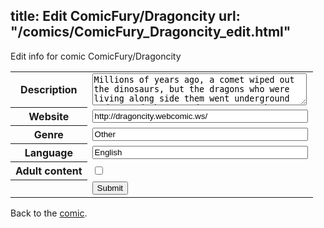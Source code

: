 title: Edit ComicFury/Dragoncity
url: "/comics/ComicFury_Dragoncity_edit.html"
---
Edit info for comic ComicFury/Dragoncity

<form name="comic" action="http://gaepostmail.appspot.com/comic/" method="post">
<table class="comicinfo">
<tr>
<th>Description</th><td><textarea name="description" cols="40" rows="3">Millions of years ago, a comet wiped out the dinosaurs, but the dragons who were living along side them went underground and stayed there. And now we see the civilization that has come about from those refuges in a current day story.</textarea></td>
</tr>
<tr>
<th>Website</th><td><input type="text" name="url" value="http://dragoncity.webcomic.ws/" size="40"/></td>
</tr>
<tr>
<th>Genre</th><td><input type="text" name="genre" value="Other" size="40"/></td>
</tr>
<tr>
<th>Language</th><td><input type="text" name="language" value="English" size="40"/></td>
</tr>
<tr>
<th>Adult content</th><td><input type="checkbox" name="adult" value="adult" /></td>
</tr>
<tr>
<th></th><td>
<input type="hidden" name="comic" value="ComicFury_Dragoncity" />
<input type="submit" name="submit" value="Submit" />
</td>
</tr>
</table>
</form>

Back to the [comic](ComicFury_Dragoncity.html).
